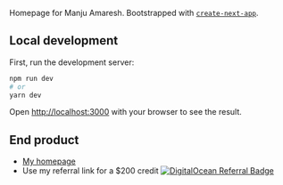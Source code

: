 Homepage for Manju Amaresh. Bootstrapped with [`create-next-app`](https://github.com/vercel/next.js/tree/canary/packages/create-next-app).

## Local development
First, run the development server:

```bash
npm run dev
# or
yarn dev
```
Open [http://localhost:3000](http://localhost:3000) with your browser to see the result.


## End product
- [My homepage](https://manjunath.me/)
- Use my referral link for a $200 credit [![DigitalOcean Referral Badge](https://web-platforms.sfo2.cdn.digitaloceanspaces.com/WWW/Badge%202.svg)](https://www.digitalocean.com/?refcode=b7e5fefea1c0&utm_campaign=Referral_Invite&utm_medium=Referral_Program&utm_source=badge) 
